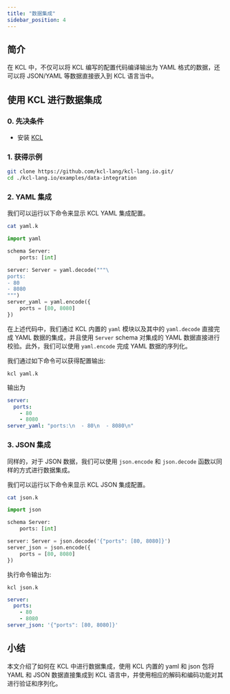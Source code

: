```yaml
---
title: "数据集成"
sidebar_position: 4
---
```


## 简介

在 KCL 中，不仅可以将 KCL 编写的配置代码编译输出为 YAML 格式的数据，还可以将 JSON/YAML 等数据直接嵌入到 KCL 语言当中。

## 使用 KCL 进行数据集成

### 0. 先决条件

- 安装 [KCL](https://kcl-lang.io/docs/user_docs/getting-started/install)

### 1. 获得示例

```bash
git clone https://github.com/kcl-lang/kcl-lang.io.git/
cd ./kcl-lang.io/examples/data-integration
```

### 2. YAML 集成

我们可以运行以下命令来显示 KCL YAML 集成配置。

```bash
cat yaml.k
```

```python
import yaml

schema Server:
    ports: [int]

server: Server = yaml.decode("""\
ports:
- 80
- 8080
""")
server_yaml = yaml.encode({
    ports = [80, 8080]
})
```

在上述代码中，我们通过 KCL 内置的 `yaml` 模块以及其中的 `yaml.decode` 直接完成 YAML 数据的集成，并且使用 `Server` schema 对集成的 YAML 数据直接进行校验。此外，我们可以使用 `yaml.encode` 完成 YAML 数据的序列化。

我们通过如下命令可以获得配置输出:

```shell
kcl yaml.k
```

输出为

```yaml
server:
  ports:
    - 80
    - 8080
server_yaml: "ports:\n  - 80\n  - 8080\n"
```

### 3. JSON 集成

同样的，对于 JSON 数据，我们可以使用 `json.encode` 和 `json.decode` 函数以同样的方式进行数据集成。

我们可以运行以下命令来显示 KCL JSON 集成配置。

```bash
cat json.k
```

```python
import json

schema Server:
    ports: [int]

server: Server = json.decode('{"ports": [80, 8080]}')
server_json = json.encode({
    ports = [80, 8080]
})
```

执行命令输出为:

```shell
kcl json.k
```

```yaml
server:
  ports:
    - 80
    - 8080
server_json: '{"ports": [80, 8080]}'
```

## 小结

本文介绍了如何在 KCL 中进行数据集成，使用 KCL 内置的 yaml 和 json 包将 YAML 和 JSON 数据直接集成到 KCL 语言中，并使用相应的解码和编码功能对其进行验证和序列化。
